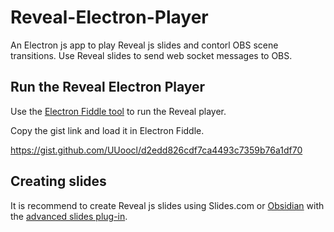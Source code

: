 # Reveal-Electron-Player

An Electron js app to play Reveal js slides and contorl OBS scene transitions.  Use Reveal slides to send web socket messages to OBS.   

## Run the Reveal Electron Player
Use the [Electron Fiddle tool](https://www.electronjs.org/fiddle) to run the Reveal player. 

Copy the gist link and load it in Electron Fiddle.

https://gist.github.com/UUoocl/d2edd826cdf7ca4493c7359b76a1df70

## Creating slides

It is recommend to create Reveal js slides using Slides.com or [Obsidian](https://obsidian.md/) with the [advanced slides plug-in](https://github.com/MSzturc/obsidian-advanced-slides).




